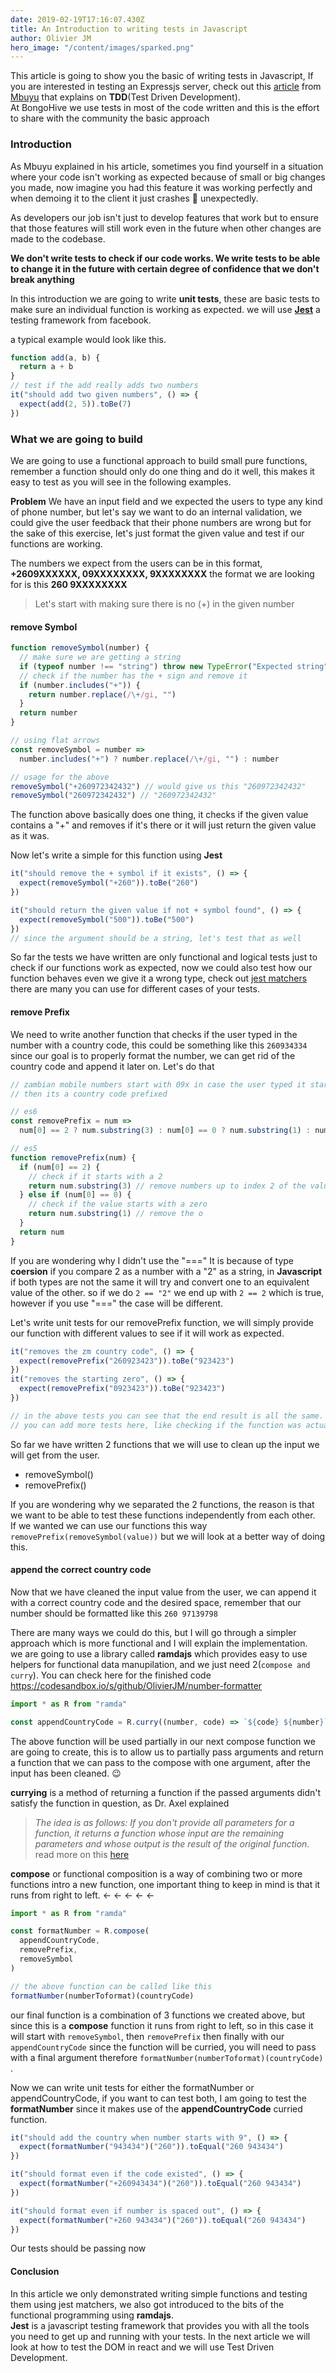 ```yaml
---
date: 2019-02-19T17:16:07.430Z
title: An Introduction to writing tests in Javascript
author: Olivier JM
hero_image: "/content/images/sparked.png"
---
```


This article is going to show you the basic of writing tests in Javascript, If you are interested in testing an Expressjs server, check out this [article](https://medium.com/developer-circles-lusaka/how-to-write-an-express-js-server-using-test-driven-development-921dc55aec07) from [Mbuyu](https://github.com/makayi) that explains on **TDD**(Test Driven Development).  
At BongoHive we use tests in most of the code written and this is the effort to share with the community the basic approach

### Introduction

As Mbuyu explained in his article, sometimes you find yourself in a situation where your code isn't working as expected because of small or big changes you made, now imagine you had this feature it was working perfectly and when demoing it to the client it just crashes 🥺 unexpectedly.

As developers our job isn't just to develop features that work but to ensure that those features will still work even in the future when other changes are made to the codebase.

**We don't write tests to check if our code works. We write tests to be able to change it in the future with certain degree of confidence that we don't break anything**

In this introduction we are going to write **unit tests**, these are basic tests to make sure an individual function is working as expected. we will use [**Jest**](https://jestjs.io/) a testing framework from facebook.

a typical example would look like this.

```javascript
function add(a, b) {
  return a + b
}
// test if the add really adds two numbers
it("should add two given numbers", () => {
  expect(add(2, 5)).toBe(7)
})
```

### What we are going to build

We are going to use a functional approach to build small pure functions, remember a function should only do one thing and do it well, this makes it easy to test as you will see in the following examples.

**Problem** We have an input field and we expected the users to type any kind of phone number, but let's say we want to do an internal validation, we could give the user feedback that their phone numbers are wrong but for the sake of this exercise, let's just format the given value and test if our functions are working.

The numbers we expect from the users can be in this format, **+2609XXXXXX, 09XXXXXXXX, 9XXXXXXXX** the format we are looking for is this **260 9XXXXXXXX**

> Let's start with making sure there is no (+) in the given number

#### remove Symbol

```javascript
function removeSymbol(number) {
  // make sure we are getting a string
  if (typeof number !== "string") throw new TypeError("Expected string")
  // check if the number has the + sign and remove it
  if (number.includes("+")) {
    return number.replace(/\+/gi, "")
  }
  return number
}

// using flat arrows
const removeSymbol = number =>
  number.includes("+") ? number.replace(/\+/gi, "") : number

// usage for the above
removeSymbol("+260972342432") // would give us this "260972342432"
removeSymbol("260972342432") // "260972342432"
```

The function above basically does one thing, it checks if the given value contains a "+" and removes if it's there or it will just return the given value as it was.

Now let's write a simple for this function using **Jest**

```javascript
it("should remove the + symbol if it exists", () => {
  expect(removeSymbol("+260")).toBe("260")
})

it("should return the given value if not + symbol found", () => {
  expect(removeSymbol("500")).toBe("500")
})
// since the argument should be a string, let's test that as well
```

So far the tests we have written are only functional and logical tests just to check if our functions work as expected, now we could also test how our function behaves even we give it a wrong type, check out [jest matchers](https://jestjs.io/docs/en/using-matchers#common-matchers) there are many you can use for different cases of your tests.

#### remove Prefix

We need to write another function that checks if the user typed in the number with a country code, this could be something like this `260934334` since our goal is to properly format the number, we can get rid of the country code and append it later on.
Let's do that

```javascript
// zambian mobile numbers start with 09x in case the user typed it start with a 2
// then its a country code prefixed

// es6
const removePrefix = num =>
  num[0] == 2 ? num.substring(3) : num[0] == 0 ? num.substring(1) : num

// es5
function removePrefix(num) {
  if (num[0] == 2) {
    // check if it starts with a 2
    return num.substring(3) // remove numbers up to index 2 of the value
  } else if (num[0] == 0) {
    // check if the value starts with a zero
    return num.substring(1) // remove the o
  }
  return num
}
```

If you are wondering why I didn't use the "===" It is because of type **coersion** if you compare 2 as a number with a "2" as a string, in **Javascript** if both types are not the same it will try and convert one to an equivalent value of the other. so if we do `2 == "2"` we end up with `2 == 2` which is true, however if you use "===" the case will be different.

Let's write unit tests for our removePrefix function, we will simply provide our function with different values to see if it will work as expected.

```javascript
it("removes the zm country code", () => {
  expect(removePrefix("260923423")).toBe("923423")
})
it("removes the starting zero", () => {
  expect(removePrefix("0923423")).toBe("923423")
})

// in the above tests you can see that the end result is all the same.
// you can add more tests here, like checking if the function was actually called, etc ...
```

So far we have written 2 functions that we will use to clean up the input we will get from the user.

- removeSymbol()
- removePrefix()

If you are wondering why we separated the 2 functions, the reason is that we want to be able to test these functions independently from each other.  
If we wanted we can use our functions this way `removePrefix(removeSymbol(value))` but we will look at a better way of doing this.

#### append the correct country code

Now that we have cleaned the input value from the user, we can append it with a correct country code and the desired space, remember that our number should be formatted like this `260 97139798`

There are many ways we could do this, but I will go through a simpler approach which is more functional and I will explain the implementation.  
we are going to use a library called **ramdajs** which provides easy to use helpers for functional data manupilation, and we just need 2(`compose and curry`).
You can check here for the finished code https://codesandbox.io/s/github/OlivierJM/number-formatter

```javascript
import * as R from "ramda"

const appendCountryCode = R.curry((number, code) => `${code} ${number}`)
```

The above function will be used partially in our next compose function we are going to create, this is to allow us to partially pass arguments and return a function that we can pass to the compose with one argument, after the input has been cleaned. 😉

**currying** is a method of returning a function if the passed arguments didn't satisfy the function in question, as Dr. Axel explained

> _The idea is as follows: If you don't provide all parameters for a function, it returns a function whose input are the remaining parameters and whose output is the result of the original function._ read more on this [here](https://ramdajs.com/docs/#curry)

**compose** or functional composition is a way of combining two or more functions intro a new function, one important thing to keep in mind is that it runs from right to left. ← ← ← ← ←

```javascript
import * as R from "ramda"

const formatNumber = R.compose(
  appendCountryCode,
  removePrefix,
  removeSymbol
)

// the above function can be called like this
formatNumber(numberToformat)(countryCode)
```

our final function is a combination of 3 functions we created above, but since this is a **compose** function it runs from right to left, so in this case it will start with `removeSymbol`, then `removePrefix` then finally with our `appendCountryCode` since the function will be curried, you will need to pass with a final argument therefore `formatNumber(numberToformat)(countryCode)` .

Now we can write unit tests for either the formatNumber or appendCountryCode, if you want to can test both, I am going to test the **formatNumber** since it makes use of the **appendCountryCode** curried function.

```javascript
it("should add the country when number starts with 9", () => {
  expect(formatNumber("943434")("260")).toEqual("260 943434")
})

it("should format even if the code existed", () => {
  expect(formatNumber("+260943434")("260")).toEqual("260 943434")
})

it("should format even if number is spaced out", () => {
  expect(formatNumber("+260 943434")("260")).toEqual("260 943434")
})
```

Our tests should be passing now

#### Conclusion

In this article we only demonstrated writing simple functions and testing them using jest matchers, we also got introduced to the bits of the functional programming using **ramdajs**.  
**Jest** is a javascript testing framework that provides you with all the tools you need to get up and running with your tests.
In the next article we will look at how to test the DOM in react and we will use Test Driven Development.
